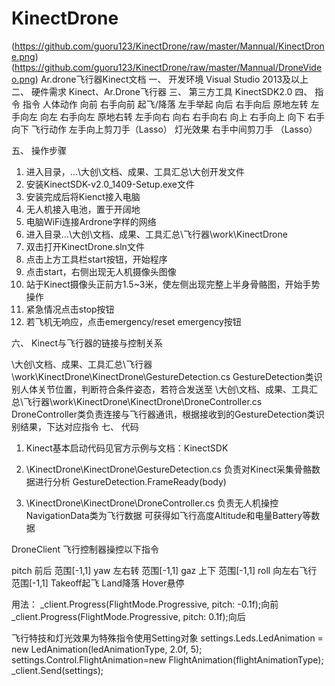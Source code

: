 # KinectDrone
(https://github.com/guoru123/KinectDrone/raw/master/Mannual/KinectDrone.png)
(https://github.com/guoru123/KinectDrone/raw/master/Mannual/DroneVideo.png)
Ar.drone飞行器Kinect文档
一、    开发环境
Visual Studio 2013及以上
二、    硬件需求
Kinect、Ar.Drone飞行器
三、    第三方工具
KinectSDK2.0
四、    指令
指令    人体动作    向前    右手向前
起飞/降落    左手举起    向后    右手向后
原地左转    左手向左    向左    右手向左
原地右转    左手向右    向右    右手向右
向上    右手向上    向下    右手向下
飞行动作    左手向上剪刀手（Lasso）    灯光效果    右手中间剪刀手
（Lasso）

五、    操作步骤
1.    进入目录，…\大创\文档、成果、工具汇总\大创开发文件
2.    安装KinectSDK-v2.0_1409-Setup.exe文件
3.    安装完成后将Kienct接入电脑
4.    无人机接入电池，置于开阔地
5.    电脑WiFi连接Ardrone字样的网络
6.    进入目录…\大创\文档、成果、工具汇总\飞行器\work\KinectDrone
7.    双击打开KinectDrone.sln文件
8.    点击上方工具栏start按钮，开始程序
9.    点击start，右侧出现无人机摄像头图像
10.    站于Kinect摄像头正前方1.5~3米，使左侧出现完整上半身骨骼图，开始手势操作
11.    紧急情况点击stop按钮
12.    若飞机无响应，点击emergency/reset emergency按钮

六、    Kinect与飞行器的链接与控制关系









\大创\文档、成果、工具汇总\飞行器\work\KinectDrone\KinectDrone\GestureDetection.cs
GestureDetection类识别人体关节位置，判断符合条件姿态，若符合发送至
\大创\文档、成果、工具汇总\飞行器\work\KinectDrone\KinectDrone\DroneController.cs
DroneController类负责连接与飞行器通讯，根据接收到的GestureDetection类识别结果，下达对应指令
七、    代码
1.    Kinect基本启动代码见官方示例与文档：KinectSDK
2.    \KinectDrone\KinectDrone\GestureDetection.cs
负责对Kinect采集骨骼数据进行分析
GestureDetection.FrameReady(body)

3.    \KinectDrone\KinectDrone\DroneController.cs
负责无人机操控
NavigationData类为飞行数据
可获得如飞行高度Altitude和电量Battery等数据

DroneClient 飞行控制器操控以下指令

pitch 前后 范围[-1,1]
yaw 左右转 范围[-1,1]
gaz 上下 范围[-1,1]
roll 向左右飞行 范围[-1,1]
Takeoff起飞
Land降落
Hover悬停

用法：
_client.Progress(FlightMode.Progressive, pitch: -0.1f);向前
_client.Progress(FlightMode.Progressive, pitch: 0.1f);向后

飞行特技和灯光效果为特殊指令使用Setting对象
settings.Leds.LedAnimation = new LedAnimation(ledAnimationType, 2.0f, 5);
settings.Control.FlightAnimation=new FlightAnimation(flightAnimationType);
_client.Send(settings);
